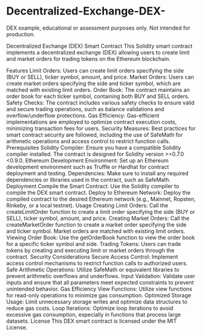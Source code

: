 # Decentralized-Exchange-DEX-
DEX example, educational or assessment purposes only.
Not intended for production.

Decentralized Exchange (DEX) Smart Contract
This Solidity smart contract implements a decentralized exchange (DEX) allowing users to create limit and market orders for trading tokens on the Ethereum blockchain.

Features
Limit Orders: Users can create limit orders specifying the side (BUY or SELL), ticker symbol, amount, and price.
Market Orders: Users can create market orders specifying the side and ticker symbol, which are matched with existing limit orders.
Order Book: The contract maintains an order book for each ticker symbol, containing both BUY and SELL orders.
Safety Checks: The contract includes various safety checks to ensure valid and secure trading operations, such as balance validations and overflow/underflow protections.
Gas Efficiency: Gas-efficient implementations are employed to optimize contract execution costs, minimizing transaction fees for users.
Security Measures: Best practices for smart contract security are followed, including the use of SafeMath for arithmetic operations and access control to restrict function calls.
Prerequisites
Solidity Compiler: Ensure you have a compatible Solidity compiler installed. The contract is designed for Solidity version >=0.7.0 <0.9.0.
Ethereum Development Environment: Set up an Ethereum development environment such as Truffle or Hardhat for contract deployment and testing.
Dependencies: Make sure to install any required dependencies or libraries used in the contract, such as SafeMath.
Deployment
Compile the Smart Contract: Use the Solidity compiler to compile the DEX smart contract.
Deploy to Ethereum Network: Deploy the compiled contract to the desired Ethereum network (e.g., Mainnet, Ropsten, Rinkeby, or a local testnet).
Usage
Creating Limit Orders: Call the createLimitOrder function to create a limit order specifying the side (BUY or SELL), ticker symbol, amount, and price.
Creating Market Orders: Call the createMarketOrder function to create a market order specifying the side and ticker symbol. Market orders are matched with existing limit orders.
Viewing Order Book: Use the getOrderBook function to view the order book for a specific ticker symbol and side.
Trading Tokens: Users can trade tokens by creating and executing limit or market orders through the contract.
Security Considerations
Secure Access Control: Implement access control mechanisms to restrict function calls to authorized users.
Safe Arithmetic Operations: Utilize SafeMath or equivalent libraries to prevent arithmetic overflows and underflows.
Input Validation: Validate user inputs and ensure that all parameters meet expected constraints to prevent unintended behavior.
Gas Efficiency
View Functions: Utilize view functions for read-only operations to minimize gas consumption.
Optimized Storage Usage: Limit unnecessary storage writes and optimize data structures to reduce gas costs.
Loop Iterations: Optimize loop iterations to avoid excessive gas consumption, especially in functions that process large datasets.
License
This DEX smart contract is licensed under the MIT License.
